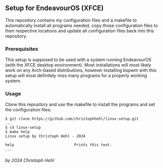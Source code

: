 Setup for EndeavourOS (XFCE)
----------------------------
This repository contains my configuration files and a makefile to automatically install all programs needed, copy those configuration files to their respective locations and update all configuration files back into this repository.

### Prerequisites

This setup is supposed to be used with a system running EndeavourOS (with the XFCE desktop environment).
Most installations will most likely work on any Arch-based distributions, however installing bspwm with this setup will most definitely miss many programs for a properly working system.

### Usage

Clone this repository and use the makefile to install the programs and set the configuration files:

```
$ git clone https://github.com/christophhehl/linux-setup.git
...
$ cd linux-setup
$ make help
Linux setup by Christoph Hehl - 2024

help                           Prints this text.
...
```


###### by 2024 Christoph Hehl

